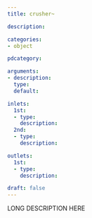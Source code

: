 ```yaml
---
title: crusher~

description:

categories:
- object

pdcategory:

arguments:
- description:
  type:
  default:

inlets:
  1st:
  - type:
    description:
  2nd:
  - type:
    description:

outlets:
  1st:
  - type:
    description:

draft: false
---
```


LONG DESCRIPTION HERE
